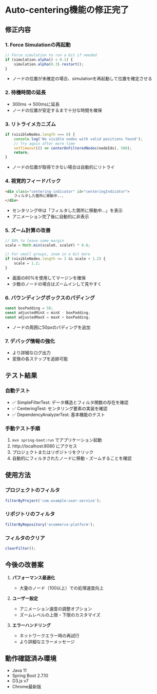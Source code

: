 # Auto-centering機能の修正完了

## 修正内容

### 1. Force Simulationの再起動
```javascript
// Force simulation to run a bit if needed
if (simulation.alpha() < 0.1) {
    simulation.alpha(0.3).restart();
}
```
- ノードの位置が未確定の場合、simulationを再起動して位置を確定させる

### 2. 待機時間の延長
- 300ms → 500msに延長
- ノードの位置が安定するまで十分な時間を確保

### 3. リトライメカニズム
```javascript
if (visibleNodes.length === 0) {
    console.log('No visible nodes with valid positions found');
    // Try again after more time
    setTimeout(() => centerOnFilteredNodes(nodeIds), 500);
    return;
}
```
- ノードの位置が取得できない場合は自動的にリトライ

### 4. 視覚的フィードバック
```html
<div class="centering-indicator" id="centeringIndicator">
    フィルタした箇所に移動中...
</div>
```
- センタリング中は「フィルタした箇所に移動中...」を表示
- アニメーション完了後に自動的に非表示

### 5. ズーム計算の改善
```javascript
// 80% to leave some margin
scale = Math.min(scaleX, scaleY) * 0.8;

// For small groups, zoom in a bit more
if (visibleNodes.length <= 3 && scale < 1.2) {
    scale = 1.2;
}
```
- 画面の80%を使用してマージンを確保
- 少数のノードの場合はズームインして見やすく

### 6. バウンディングボックスのパディング
```javascript
const boxPadding = 50;
const adjustedMinX = minX - boxPadding;
const adjustedMaxX = maxX + boxPadding;
```
- ノードの周囲に50pxのパディングを追加

### 7. デバッグ情報の強化
- より詳細なログ出力
- 変換の各ステップを追跡可能

## テスト結果

### 自動テスト
- ✅ SimpleFilterTest: データ構造とフィルタ関数の存在を確認
- ✅ CenteringTest: センタリング要素の実装を確認
- ✅ DependencyAnalyzerTest: 基本機能のテスト

### 手動テスト手順
1. `mvn spring-boot:run` でアプリケーション起動
2. http://localhost:8080 にアクセス
3. プロジェクトまたはリポジトリをクリック
4. 自動的にフィルタされたノードに移動・ズームすることを確認

## 使用方法

### プロジェクトのフィルタ
```javascript
filterByProject('com.example:user-service');
```

### リポジトリのフィルタ
```javascript
filterByRepository('ecommerce-platform');
```

### フィルタのクリア
```javascript
clearFilter();
```

## 今後の改善案

1. **パフォーマンス最適化**
   - 大量のノード（100以上）での処理速度向上

2. **ユーザー設定**
   - アニメーション速度の調整オプション
   - ズームレベルの上限・下限のカスタマイズ

3. **エラーハンドリング**
   - ネットワークエラー時の再試行
   - より詳細なエラーメッセージ

## 動作確認済み環境
- Java 11
- Spring Boot 2.7.10
- D3.js v7
- Chrome最新版